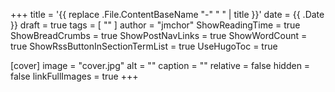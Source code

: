 +++
title = '{{ replace .File.ContentBaseName "-" " " | title }}'
date = {{ .Date }}
draft = true
tags = [ "" ]
author = "jmchor"
ShowReadingTime = true
ShowBreadCrumbs = true
ShowPostNavLinks = true
ShowWordCount = true
ShowRssButtonInSectionTermList = true
UseHugoToc = true

[cover]
image = "cover.jpg"
alt = "<alt text>"
caption = "<text>"
relative = false
hidden = false
linkFullImages = true
+++
